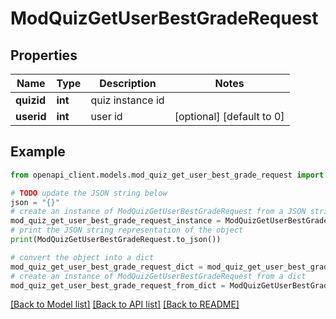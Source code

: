 # ModQuizGetUserBestGradeRequest


## Properties

Name | Type | Description | Notes
------------ | ------------- | ------------- | -------------
**quizid** | **int** | quiz instance id | 
**userid** | **int** | user id | [optional] [default to 0]

## Example

```python
from openapi_client.models.mod_quiz_get_user_best_grade_request import ModQuizGetUserBestGradeRequest

# TODO update the JSON string below
json = "{}"
# create an instance of ModQuizGetUserBestGradeRequest from a JSON string
mod_quiz_get_user_best_grade_request_instance = ModQuizGetUserBestGradeRequest.from_json(json)
# print the JSON string representation of the object
print(ModQuizGetUserBestGradeRequest.to_json())

# convert the object into a dict
mod_quiz_get_user_best_grade_request_dict = mod_quiz_get_user_best_grade_request_instance.to_dict()
# create an instance of ModQuizGetUserBestGradeRequest from a dict
mod_quiz_get_user_best_grade_request_from_dict = ModQuizGetUserBestGradeRequest.from_dict(mod_quiz_get_user_best_grade_request_dict)
```
[[Back to Model list]](../README.md#documentation-for-models) [[Back to API list]](../README.md#documentation-for-api-endpoints) [[Back to README]](../README.md)


